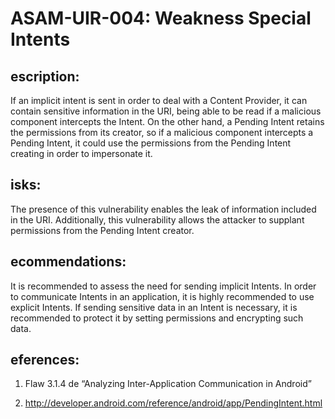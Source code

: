 
# ASAM-UIR-004: Weakness Special Intents

## escription:
If an implicit intent is sent in order to deal with a Content Provider, it can contain sensitive information in the URI, being able to be read if a malicious component intercepts the Intent.
On the other hand, a Pending Intent retains the permissions from its creator, so if a malicious component intercepts a Pending Intent, it could use the permissions from the Pending Intent creating in order to impersonate it.

## isks:
The presence of this vulnerability enables the leak of information included in the URI. Additionally, this vulnerability allows the attacker to supplant permissions from the Pending Intent creator.

## ecommendations:
It is recommended to assess the need for sending implicit Intents. In order to communicate Intents in an application, it is highly recommended to use explicit Intents. If sending sensitive data in an Intent is necessary, it is recommended to protect it by setting permissions and encrypting such data.

## eferences:
1. Flaw 3.1.4 de “Analyzing Inter-Application Communication in Android”

2. http://developer.android.com/reference/android/app/PendingIntent.html
